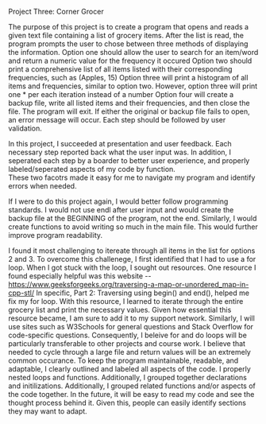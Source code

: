 Project Three: Corner Grocer

The purpose of this project is to create a program that opens and reads a given text file containing a list of grocery items.
After the list is read, the program prompts the user to chose between three methods of displaying the information.
Option one should allow the user to search for an item/word and return a numeric value for the frequency it occured
Option two should print a comprehensive list of all items listed with their corresponding frequencies, such as (Apples, 15)
Option three will print a histogram of all items and frequencies, similar to option two. However, option three will print one * per each iteration instead of a number
Option four will create a backup file, write all listed items and their frequencies, and then close the file. The program will exit.
If either the original or backup file fails to open, an error message will occur. Each step should be followed by user validation.

In this project, I succeeded at presentation and user feedback. Each necessary step reported back what the user input was.
In addition, I seperated each step by a boarder to better user experience, and properly labeled/seperated aspects of my code by function.\
These two facotrs made it easy for me to navigate my program and identify errors when needed. 

If I were to do this project again, I would better follow programming standards. I would not use endl after user input and would create the backup file at the BEGINNING of the program, not the end. 
Similarly, I would create functions to avoid writing so much in the main file. This would further improve program readability.

I found it most challenging to itereate through all items in the list for options 2 and 3. To overcome this challenege, I first identified that I had to use a for loop.
When I got stuck with the loop, I sought out resources. One resource I found especially helpful was this website --https://www.geeksforgeeks.org/traversing-a-map-or-unordered_map-in-cpp-stl/
In specific, Part 2: Traversing using begin() and end(), helped me fix my for loop. With this resource, I learned to iterate through the entire grocery list and print the necessary values.
Given how essential this resource became, I am sure to add it to my support network. Similarly, I will use sites such as W3Schools for general questions and Stack Overflow for code-specific questions.
Consequently, I beleive for and do loops will be particularly transferable to other projects and course work. I believe that needed to cycle through a large file and return values will be an extremely common occurance.
To keep the program maintainable, readable, and adaptable, I clearly outlined and labeled all aspects of the code. I properly nested loops and functions. Additionally, I grouped together declarations and initilizations. 
Additionally, I grouped related functions and/or aspects of the code together. In the future, it will be easy to read my code and see the thought process behind it. Given this, people can easily identify sections they may want to adapt.
